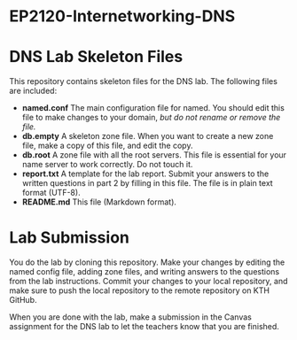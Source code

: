 # EP2120-Internetworking-DNS
DNS Lab Skeleton Files
==============

This repository contains skeleton files for the DNS lab. The following
files are included:

* **named.conf** The main configuration file for named. You
  should edit this file to make changes to your domain, _but do not
  rename or remove the file._
* **db.empty** A skeleton zone file. When you want to
   create a new zone file, make a copy of this file, and edit the copy.
* **db.root** A zone file with all the root servers. This file is
essential for your name server to work correctly. Do not touch it.
* **report.txt** A template for the lab report. Submit your answers
 to the written questions in part 2 by filling in this file. The
 file is in plain text format (UTF-8).
* **README.md** This file (Markdown format).

Lab Submission
==========

You do the lab by cloning this repository. Make your changes by editing
the named config file, adding zone files, and writing answers to the
questions from the lab instructions. Commit your changes to
your local repository, and make sure to push the local repository
to the remote repository on KTH GitHub.

When you are done with the lab, make a submission in the Canvas
assignment for the DNS lab to let the teachers know that you are finished.
